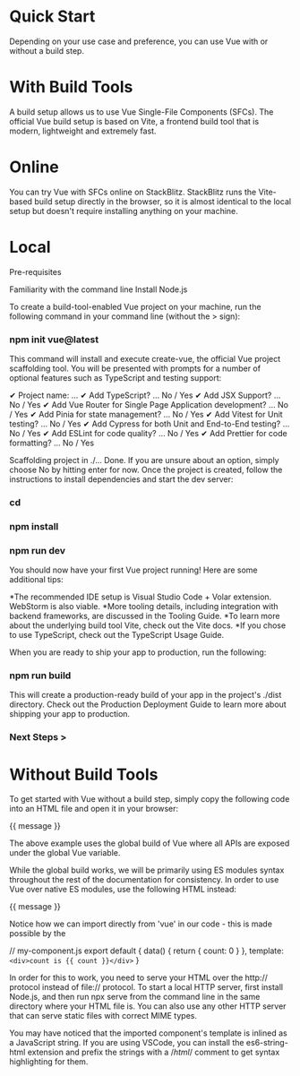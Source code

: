 # Quick Start

Depending on your use case and preference, you can use Vue with or without a build step.

# With Build Tools

A build setup allows us to use Vue Single-File Components (SFCs). The official Vue build setup is based on Vite, a frontend build tool that is modern, lightweight and extremely fast.

# Online

You can try Vue with SFCs online on StackBlitz. StackBlitz runs the Vite-based build setup directly in the browser, so it is almost identical to the local setup but doesn't require installing anything on your machine.

# Local

Pre-requisites

Familiarity with the command line
Install Node.js

To create a build-tool-enabled Vue project on your machine, run the following command in your command line (without the > sign):

### npm init vue@latest

This command will install and execute create-vue, the official Vue project scaffolding tool. You will be presented with prompts for a number of optional features such as TypeScript and testing support:

✔ Project name: … <your-project-name>
✔ Add TypeScript? … No / Yes
✔ Add JSX Support? … No / Yes
✔ Add Vue Router for Single Page Application development? … No / Yes
✔ Add Pinia for state management? … No / Yes
✔ Add Vitest for Unit testing? … No / Yes
✔ Add Cypress for both Unit and End-to-End testing? … No / Yes
✔ Add ESLint for code quality? … No / Yes
✔ Add Prettier for code formatting? … No / Yes

Scaffolding project in ./<your-project-name>...
Done.
If you are unsure about an option, simply choose No by hitting enter for now. Once the project is created, follow the instructions to install dependencies and start the dev server:

### cd <your-project-name>
### npm install
### npm run dev
  
You should now have your first Vue project running! Here are some additional tips:

*The recommended IDE setup is Visual Studio Code + Volar extension. WebStorm is also viable.
*More tooling details, including integration with backend frameworks, are discussed in the Tooling Guide.
*To learn more about the underlying build tool Vite, check out the Vite docs.
*If you chose to use TypeScript, check out the TypeScript Usage Guide.
  
When you are ready to ship your app to production, run the following:

### npm run build
This will create a production-ready build of your app in the project's ./dist directory. Check out the Production Deployment Guide to learn more about shipping your app to production.

### Next Steps >

# Without Build Tools
To get started with Vue without a build step, simply copy the following code into an HTML file and open it in your browser:

<script src="https://unpkg.com/vue@3"></script>

<div id="app">{{ message }}</div>

<script>
  Vue.createApp({
    data() {
      return {
        message: 'Hello Vue!'
      }
    }
  }).mount('#app')
</script>
The above example uses the global build of Vue where all APIs are exposed under the global Vue variable.

While the global build works, we will be primarily using ES modules syntax throughout the rest of the documentation for consistency. In order to use Vue over native ES modules, use the following HTML instead:

<script type="importmap">
  {
    "imports": {
      "vue": "https://unpkg.com/vue@3/dist/vue.esm-browser.js"
    }
  }
</script>

<div id="app">{{ message }}</div>

<script type="module">
  import { createApp } from 'vue'

  createApp({
    data() {
      return {
        message: 'Hello Vue!'
      }
    }
  }).mount('#app')
</script>
  
Notice how we can import directly from 'vue' in our code - this is made possible by the <script type="importmap"> block, leveraging a native browser feature called Import Maps. Import maps are currently only available in Chromium-based browsers, so we recommend using Chrome or Edge during the learning process. If your preferred browser does not support import maps yet, you can polyfill it with es-module-shims.

You can add entries for other dependencies to the import map - just make sure they point to the ES modules version of the library you intend to use.

Not for production

The import-maps-based setup is meant for learning only - if you intend to use Vue without build tools in production, make sure to check out the Production Deployment Guide.

# Serving over HTTP
As we dive deeper into the guide, we may need to split our code into separate JavaScript files so that they are easier to manage. For example:

<!-- index.html -->
<script type="module">
  import { createApp } from 'vue'
  import MyComponent from './my-component.js'

  createApp(MyComponent).mount('#app')
</script>
// my-component.js
export default {
  data() {
    return { count: 0 }
  },
  template: `<div>count is {{ count }}</div>`
}
  
In order for this to work, you need to serve your HTML over the http:// protocol instead of file:// protocol. To start a local HTTP server, first install Node.js, and then run npx serve from the command line in the same directory where your HTML file is. You can also use any other HTTP server that can serve static files with correct MIME types.

You may have noticed that the imported component's template is inlined as a JavaScript string. If you are using VSCode, you can install the es6-string-html extension and prefix the strings with a /*html*/ comment to get syntax highlighting for them.

